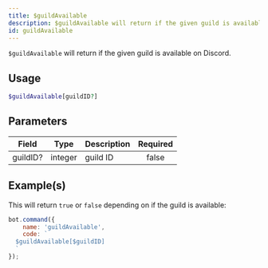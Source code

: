```yaml
---
title: $guildAvailable
description: $guildAvailable will return if the given guild is available on Discord.
id: guildAvailable
---
```


`$guildAvailable` will return if the given guild is available on Discord.

## Usage

```php
$guildAvailable[guildID?]
```

## Parameters

| Field    | Type    | Description | Required |
|----------|---------|-------------|:--------:|
| guildID? | integer | guild ID    |  false   |

## Example(s)

This will return `true` or `false` depending on if the guild is available:

```javascript
bot.command({
    name: 'guildAvailable',
    code: `
  $guildAvailable[$guildID]
  `
});
```
